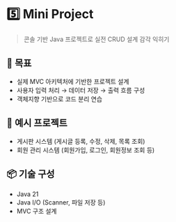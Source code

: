 # 5️⃣ Mini Project

> 콘솔 기반 Java 프로젝트로 실전 CRUD 설계 감각 익히기

## 🎯 목표

- 실제 MVC 아키텍처에 기반한 프로젝트 설계
- 사용자 입력 처리 → 데이터 저장 → 출력 흐름 구성
- 객체지향 기반으로 코드 분리 연습

## 🧪 예시 프로젝트

- 게시판 시스템 (게시글 등록, 수정, 삭제, 목록 조회)
- 회원 관리 시스템 (회원가입, 로그인, 회원정보 조회 등)

## 📦 기술 구성

- Java 21
- Java I/O (Scanner, 파일 저장 등)
- MVC 구조 설계
